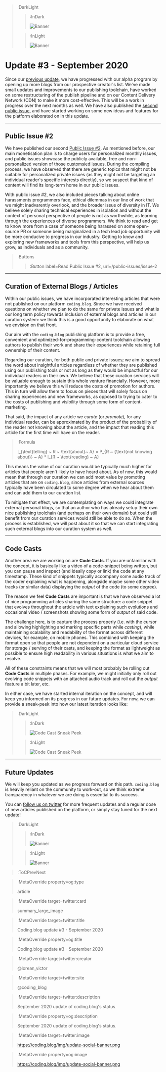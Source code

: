 > :DarkLight
> > :InDark
> >
> > ![Banner](/img/update-banner-dark.svg)
>
> > :InLight
> >
> > ![Banner](/img/update-banner.svg)

# Update #3 -  September 2020

Since our [previous update](/updates/update-2), we have progressed with our alpha program by opening up more blogs
from our prospective creator's list. We've made small updates and improvements to our publishing toolchain, have
worked on some restructuring of the publish pipeline and on our Content Delivery Network (CDN) to make it more cost-effective. This will be a work in progress over the next months as well. We have also published the [second public issue](/public-issues/issue-2), and have
started working on some new ideas and features for the platform elaborated on in this update.

---

## Public Issue #2

We have published our second [Public Issue #2](/public-issues/issue-2). As mentioned before, our main monetisation plan
is to charge users for personalized monthly issues, and public issues showcase the publicly available, free and non-personalized
version of those customsied issues. During the compiling process, we have observed that there are generic topics that might not be suitable
for personalized private issues (as they might not be targeting an individual reader's specific interests directly),
so we suspect that kind of content will find its long-term home in our public issues.

With public issue #2, we also included pieces talking about online harassments programmers face,
ethical dilemmas in our line of work that we might inadvarently overlook, and the broader issue of diversity in IT.
We believe solely sharing technical experiences in isolation and without the context of personal perspective of
people is not as worthwhile, as learning through the experiences of diverse programmers. We think to read and get to know more from a case of
someone being harassed on some open-source PR or someone being marginalized in a tech lead job opportunity will be more conducive to progress in our industry. Getting to know and exploring new frameworks and tools from this perspective, will help us grow, as individuals and as a community.

> :Buttons
> > :Button label=Read Public Issue #2, url=/public-issues/issue-2

---

## Curation of External Blogs / Articles

Within our public issues, we have incorporated interesting articles that were not published on our platform `coding.blog`.
Since we have received questions on whether we plan to do the same for private issues and what is our long term policy
towards inclusion of external blogs and articles in our curation system: we think this is a good opportunity to elaborate
on what we envision on that front.

Our aim with the `coding.blog` publishing platform is to provide a free, convenient and optimized-for-programming-content
toolchain allowing authors to publish their work and share their experiences while retaining full ownership of their content.

Regarding our curation, for both public and private issues; we aim to spread the word about insightful articles regardless of whether they are published using our publishing tools or not as long as they would be impactful for our individual readers on their own.
We believe that these curation services will be valuable enough to sustain this whole venture financially. However, more importantly
we believe this will reduce the costs of promotion for authors. This in turn will allow them to focus on pieces that will solely focus on sharing experiences and new frameworks, as opposed to trying to cater to the costs of publishing and visibility through some form of content-marketing.

That said, the impact of any article we _curate_ (or _promote_), for any individual reader,
can be approximated by the product of the probability of the reader not knowing about the article,
and the impact that reading this article for the first time will have on the reader.

> :Formula
>
> I_{\text{telling} ~ R ~ \text{about}~ A} = P_{R ~ {\text{not knowing about}} ~ A} * I_{R ~ \text{reading} ~ A}

This means the value of our curation would be typically much higher for articles that people aren't likely
to have heard about. As of now, this would mean that through our curation we can add most value
by promoting articles that are on `coding.blog`, since articles from external sources typically have been circulated
to some degree when we hear about them and can add them to our curation list.

To mitigate that effect, we are contemplating on ways we could integrate external personal blogs, so that an author
who has already setup their own nice publishing toolchain (and perhaps on their own domain) but could still benefit from
our curation services would still be able to do so. When the process is established, we will post about it so that we can
start integrating such external blogs into our curation system as well.

---

## Code Casts

Another area we are working on are **Code Casts**. If you are unfamiliar with the concept, it is basically like a video
of a code-snippet being written, but you can pause and inspect (and ideally copy or link) the code at any timestamp.
These kind of snippets typically accompany some audio track of the coder explaining what is happening, alongside maybe some
other video tracks (or similar data) displaying the _output_ of the code (to some degree).

The reason we feel **Code Casts** are important is that we have observed a lot of nice programming articles sharing the same
structure: a code snippet that evolves throughout the article with text explaining such evolutions and occasional video / screenshots
showing some form of _output_ of said code.

The challenge here, is to capture the process properly (i.e. with the cursor and allowing highlighting and marking specific
parts while _casting_), while maintaining scalability and readability of the format across different devices, for example,
on mobile phones. This combined with keeping the format open so that people are not dependent on a particular cloud service
for storage / serving of their casts, and keeping the format as lightweight as possible to ensure high readability
in various situations is what we aim to resolve.

All of these constraints means that we will most probably be rolling out **Code Casts** in multiple phases. For example, we
might initially only roll out evolving code snippets with an attached audio track and roll out the _output_ feature a bit later,
etc.

In either case, we have started internal iteration on the concept, and will keep you informed on its progress in our future updates.
For now, we can provide a sneak-peek into how our latest iteration looks like:

> :DarkLight
> > :InDark
> >
> > ![Code Cast Sneak Peek](/img/blogs/codecast-screen-dark.svg)
>
> > :InLight
> >
> > ![Code Cast Sneak Peek](/img/blogs/codecast-screen-light.svg)

---

## Future Updates

We will keep you updated as we progress forward on this path. `coding.blog` is heavily
reliant on the community to work-out, so we think extreme transparency in whatever we are doing
is essential to its success.

You can [follow us on twitter](https://twitter.com/coding_blog) for more frequent updates and a regular dose
of new articles published on the platform, or simply stay tuned for the next update!

> :DarkLight
> > :InDark
> >
> > ![Banner](/img/figure4-dark.svg)
>
> > :InLight
> >
> > ![Banner](/img/figure4.svg)

> :ToCPrevNext

> :MetaOverride property=og:type
>
> article

> :MetaOverride target=twitter:card
>
> summary_large_image

> :MetaOverride target=twitter:title
>
> Coding.blog update #3 - September 2020

> :MetaOverride property=og:title
>
> Coding.blog update #3 - September 2020

> :MetaOverride target=twitter:creator
>
> @lorean_victor

> :MetaOverride target=twitter:site
>
> @coding_blog

> :MetaOverride target=twitter:description
>
> September 2020 update of coding.blog's status.

> :MetaOverride property=og:description
>
> September 2020 update of coding.blog's status.

> :MetaOverride target=twitter:image
>
> https://coding.blog/img/update-social-banner.png

> :MetaOverride property=og:image
>
> https://coding.blog/img/update-social-banner.png
